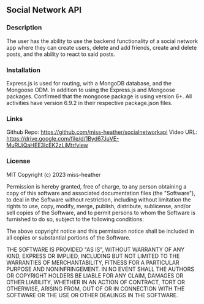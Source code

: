 ## Social Network API

### Description
The user has the ability to use the backend functionality of a social network app where they can create users, delete and add friends, create and delete posts, and the ability to react to said posts.

### Installation
Express.js is used for routing, with a MongoDB database, and the Mongoose ODM. In addition to using the Express.js and Mongoose packages. Confirmed that the mongoose package is using version 6+. All activities have version 6.9.2 in their respective package.json files.

### Links
Github Repo: https://github.com/miss-heather/socialnetworkapi
Video URL: https://drive.google.com/file/d/1Byd67JuVE-MuRUiQaHEE3IcEK2zLiMtr/view 

### License
MIT Copyright (c) 2023 miss-heather

Permission is hereby granted, free of charge, to any person obtaining a copy of this software and associated documentation files (the "Software"), to deal in the Software without restriction, including without limitation the rights to use, copy, modify, merge, publish, distribute, sublicense, and/or sell copies of the Software, and to permit persons to whom the Software is furnished to do so, subject to the following conditions:

The above copyright notice and this permission notice shall be included in all copies or substantial portions of the Software.

THE SOFTWARE IS PROVIDED "AS IS", WITHOUT WARRANTY OF ANY KIND, EXPRESS OR IMPLIED, INCLUDING BUT NOT LIMITED TO THE WARRANTIES OF MERCHANTABILITY, FITNESS FOR A PARTICULAR PURPOSE AND NONINFRINGEMENT. IN NO EVENT SHALL THE AUTHORS OR COPYRIGHT HOLDERS BE LIABLE FOR ANY CLAIM, DAMAGES OR OTHER LIABILITY, WHETHER IN AN ACTION OF CONTRACT, TORT OR OTHERWISE, ARISING FROM, OUT OF OR IN CONNECTION WITH THE SOFTWARE OR THE USE OR OTHER DEALINGS IN THE SOFTWARE.